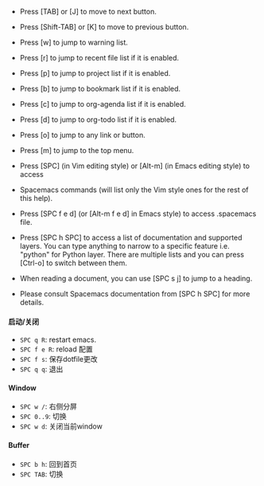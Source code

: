 * Press [TAB] or [J] to move to next button.

* Press [Shift-TAB] or [K] to move to previous button.

* Press [w] to jump to warning list.

* Press [r] to jump to recent file list if it is enabled.

* Press [p] to jump to project list if it is enabled.

* Press [b] to jump to bookmark list if it is enabled.

* Press [c] to jump to org-agenda list if it is enabled.

* Press [d] to jump to org-todo list if it is enabled.

* Press [o] to jump to any link or button.

* Press [m] to jump to the top menu.

* Press [SPC] (in Vim editing style) or [Alt-m] (in Emacs editing style) to access

* Spacemacs commands (will list only the Vim style ones for the rest of this help).

* Press [SPC f e d] (or [Alt-m f e d] in Emacs style) to access .spacemacs file.

* Press [SPC h SPC] to access a list of documentation and supported layers. You can type anything to narrow to a specific feature i.e. "python" for Python layer. There are multiple lists and you can press [Ctrl-o] to switch between them.

* When reading a document, you can use [SPC s j] to jump to a heading.

* Please consult Spacemacs documentation from [SPC h SPC] for more details.

#### 启动/关闭
* `SPC q R`: restart emacs.
* `SPC f e R`: reload 配置
* `SPC f s`: 保存dotfile更改
* `SPC q q`: 退出

#### Window
* `SPC w /`: 右侧分屏
* `SPC 0..9`: 切换
* `SPC w d`: 关闭当前window

#### Buffer
* `SPC b h`: 回到首页
* `SPC TAB`: 切换